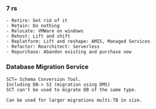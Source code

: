 ### 7 rs

    - Retire: Get rid of it
    - Retain: Do nothing
    - Relocate: VMWare on windows
    - Rehost: Lift and shift
    - Replatform: Lift and reshape: AMIS, Managed Services
    - Refactor: Rearchitect: Serverless
    - Repurchase: Abandon existing and purchase new

### Database Migration Service

    SCT= Schema Conversion Tool.
    Including DB-> S3 (migration using DMS)
    SCT can't be used to migrate DB of the same type.

    Can be used for larger migrations multi-TB in size.

